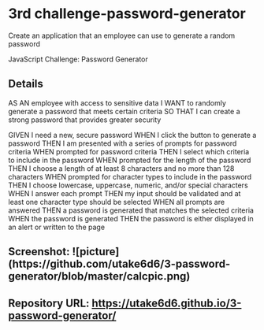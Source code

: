 <h1>3rd challenge-password-generator
</h1>
Create an application that an employee can use to generate a random password
<p>
JavaScript Challenge: Password Generator
</p>
<h2>
Details
</h2>
<p>
AS AN employee with access to sensitive data
I WANT to randomly generate a password that meets certain criteria
SO THAT I can create a strong password that provides greater security
</p>
<p>
GIVEN I need a new, secure password
WHEN I click the button to generate a password
THEN I am presented with a series of prompts for password criteria
WHEN prompted for password criteria
THEN I select which criteria to include in the password
WHEN prompted for the length of the password
THEN I choose a length of at least 8 characters and no more than 128 characters
WHEN prompted for character types to include in the password
THEN I choose lowercase, uppercase, numeric, and/or special characters
WHEN I answer each prompt
THEN my input should be validated and at least one character type should be selected
WHEN all prompts are answered
THEN a password is generated that matches the selected criteria
WHEN the password is generated
THEN the password is either displayed in an alert or written to the page
</p>
<h2>
Screenshot: ![picture](https://github.com/utake6d6/3-password-generator/blob/master/calcpic.png)
</h2>
<h2>
Repository URL:
<a href="https://github.com/utake6d6/3-password-generator</a>https://github.com/utake6d6/3-password-generator</a>
</h2>
<h2>
Website URL:
<a href="https://utake6d6.github.io/3-password-generator/"</a>https://utake6d6.github.io/3-password-generator/</a>
</h2>
